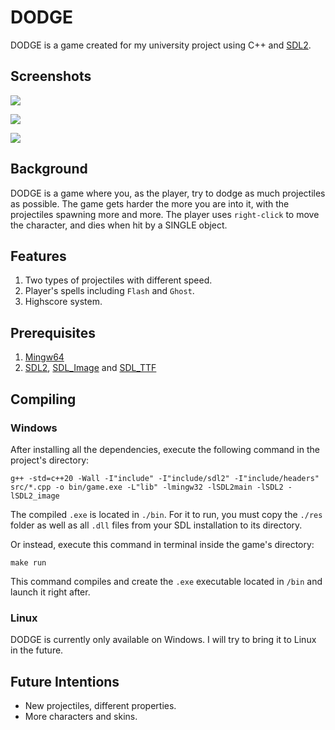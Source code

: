 # DODGE
DODGE is a game created for my university project using C++ and [SDL2](https://www.libsdl.org/).

## Screenshots

![](https://i.imgur.com/mkJ3TQ3.png)

![](https://i.imgur.com/sV9HUH8.png) 

![](https://i.imgur.com/27G0wRx.png)

## Background
DODGE is a game where you, as the player, try to dodge as much projectiles as possible.
The game gets harder the more you are into it, with the projectiles spawning more and more.
The player uses ``right-click`` to move the character, and dies when hit by a SINGLE object.

## Features
1. Two types of projectiles with different speed.
2. Player's spells including ``Flash`` and ``Ghost``.
3. Highscore system.

## Prerequisites
1. [Mingw64](https://sourceforge.net/projects/mingw-w64/files/mingw-w64/mingw-w64-release/)
2. [SDL2](https://github.com/libsdl-org/SDL/releases/tag/release-2.30.3), [SDL_Image](https://github.com/libsdl-org/SDL_image) and [SDL_TTF](https://github.com/libsdl-org/SDL_ttf)

## Compiling
### Windows
After installing all the dependencies, execute the following command in the project's directory:
```
g++ -std=c++20 -Wall -I"include" -I"include/sdl2" -I"include/headers" src/*.cpp -o bin/game.exe -L"lib" -lmingw32 -lSDL2main -lSDL2 -lSDL2_image

```
The compiled ``.exe`` is located in ``./bin``. For it to run, you must copy the ``./res`` folder as well as all ``.dll`` files from your SDL installation to its directory.

Or instead, execute this command in terminal inside the game's directory:
```
make run

```
This command compiles and create the ``.exe`` executable located in ``/bin`` and launch it right after.
### Linux
DODGE is currently only available on Windows. I will try to bring it to Linux in the future.

## Future Intentions
- New projectiles, different properties.
- More characters and skins.
